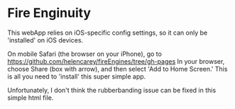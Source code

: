 # Fire Enginuity

This webApp relies on iOS-specific config settings, so it can only be 'installed' on iOS devices.

On mobile Safari (the browser on your iPhone), go to https://github.com/helencarey/fireEngines/tree/gh-pages
In your browser, choose Share (box with arrow), and then select 'Add to Home Screen.'
This is all you need to 'install' this super simple app.

Unfortunately, I don't think the rubberbanding issue can be fixed in this simple html file.
